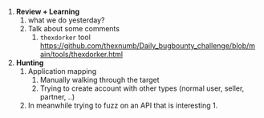 1. **Review + Learning**
	1. what we do yesterday?
	2. Talk about some comments
		1. `thexdorker` tool https://github.com/thexnumb/Daily_bugbounty_challenge/blob/main/tools/thexdorker.html
2. **Hunting**
	1. Application mapping
		1. Manually walking through the target
		2. Trying to create account with other types (normal user, seller, partner, ..)
	2. In meanwhile trying to fuzz on an API that is interesting
		1. 
